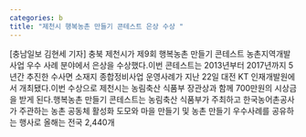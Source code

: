 ```yaml
---
categories: b
title: "제천시 행복농촌 만들기 콘테스트 은상 수상 "
---
```

[충남일보 김현세 기자] 충북 제천시가 제9회 행복농촌 만들기 콘테스트 농촌지역개발사업 우수 사례 분야에서 은상을 수상했다.이번 콘테스트는 2013년부터 2017년까지 5년간 추진한 수사면 소재지 종합정비사업 운영사례가 지난 22일 대전 KT 인재개발원에서 개최됐다.이번 수상으로 제천시는 농림축산 식품부 장관상과 함께 700만원의 시상금을 받게 된다.행복농촌 만들기 콘테스트는 농림축산 식품부가 주최하고 한국농어촌공사가 주관하는 농촌 공동체 활성화 도모와 마을 만들기 및 농촌 만들기 우수사례를 공유하는 행사로 올해는 전국 2,440개